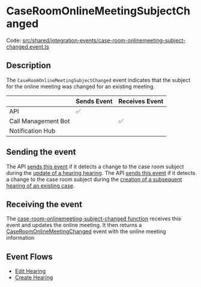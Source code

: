 # CaseRoomOnlineMeetingSubjectChanged

Code:
[src/shared/integration-events/case-room-onlinemeeting-subject-changed.event.ts](../../../src/shared/integration-events/case-room-onlinemeeting-subject-changed.event.ts)

## Description

The `CaseRoomOnlineMeetingSubjectChanged` event indicates that the subject for the online meeting was changed for an
existing meeting.

|                     | Sends Event | Receives Event |
| ------------------- | ----------- | -------------- |
| API                 | ✅          |                |
| Call Management Bot |             | ✅             |
| Notification Hub    |             |                |

## Sending the event

The API [sends this event](../../../src/api/handlers/commands/edit-hearing.commandhandler.ts) if it detects a change to
the case room subject during the [update of a hearing hearing](../features/edit-hearing.md).
The API [sends this event](../../../src/api/handlers/commands/create-hearing.commandhandler.ts) if it detects a change to
the case room subject during the [creation of a subsequent hearing of an existing case](../features/create-new-hearing.md).

## Receiving the event

The [case-room-onlinemeeting-subject-changed function](../../../src/call-management-bot/case-room-onlinemeeting-subject-changed/case-room-onlinemeeting-subject-changed.handler.ts)
receives this event and updates the online meeting. It then returns a [CaseRoomOnlineMeetingChanged](CaseRoomOnlineMeetingChanged.md)
event with the online meeting information

## Event Flows

- [Edit Hearing](../features/edit-hearing.md)
- [Create Hearing](../features/create-new-hearing.md)
